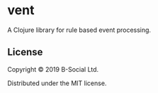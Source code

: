 # vent

A Clojure library for rule based event processing.

## License

Copyright © 2019 B-Social Ltd.

Distributed under the MIT license.
